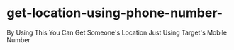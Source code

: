 # get-location-using-phone-number-
By Using This You Can Get Someone's Location Just Using Target's Mobile Number
